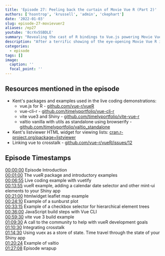 ```yaml
---
title: 'Episode 27: Peeling back the curtain of Movie Vue R (Part 2)'
authors: ['hsontrop', 'krussell', 'admin', 'ckephart']
date: '2022-01-03'
slug: episode-27-movievuer2
aliases: /ep27
youtube: '8crXv5SBDLE' 
summary: "Revealing the cast of R bindings to Vue.js powering Movie Vue R with Kent Russell and Herman Sontrap!"
description: "After a terrific showing of the eye-opening Movie Vue R in episode 26, Kent Russell and Herman Sontrop reveal the fundamental cast of R packages and workflows bringing the app to life. Kent leads us through live demonstrations of his R packages binding to Vue.js, illustrating the seamless way you can link existing HTML widgets to the Vue framework, as well as the mechanics of incorporating Shiny into existing Vue templates to unlock immense potential. Later in the episode we learn revolutionary techniques for adapting the popular crosstalk package to Vue apps, as well as a unique way of tracking application state. Each of these demonstrations reveal many nuggets of development wisdom straight from a true pioneer in bridging the amazing worlds of JavaScript and R together!"
categories:
  - episode
tags: []
image:
  caption: ''
  focal_point: ''
---
```


## Resources mentioned in the episode

* Kent's packages and examples used in the live coding demonstrations:
    + vue.js for R - [github.com/vue-r/vueR](https://github.com/vue-r/vueR)
    + vue-cli-r - [github.com/timelyportfolio/vue-cli-r](https://github.com/timelyportfolio/vue-cli-r)
    + vite vue3 and Shiny - [github.com/timelyportfolio/vite-vue-r](https://github.com/timelyportfolio/vite-vue-r)
    + valtio vanilla with utils as standalone using browserify - [github.com/timelyportfolio/valtio_standalone](https://github.com/timelyportfolio/valtio_standalone)
* Kent's listviewer HTML widget for viewing lists: [cran.r-project.org/package=listviewer](https://cran.r-project.org/package=listviewer)
* Linking vue to crosstalk - [github.com/vue-r/vueR/issues/12](https://github.com/vue-r/vueR/issues/12)


## Episode Timestamps

[00:00:00](https://youtube.com/watch?v=8crXv5SBDLE&t=0s) Episode Introduction <br> 
[00:01:00](https://youtube.com/watch?v=8crXv5SBDLE&t=60s) The vueR package and introductory examples <br> 
[00:06:55](https://youtube.com/watch?v=8crXv5SBDLE&t=415s) Live coding example with vuetify <br> 
[00:13:55](https://youtube.com/watch?v=8crXv5SBDLE&t=835s) vueR example, adding a calendar date selector and other mint-ui elements to your Shiny app <br> 
[00:21:00](https://youtube.com/watch?v=8crXv5SBDLE&t=1260s) htmlwidget leaflet map example <br> 
[00:24:10](https://youtube.com/watch?v=8crXv5SBDLE&t=1450s) Example of a sunburst plot <br> 
[00:33:15](https://youtube.com/watch?v=8crXv5SBDLE&t=1995s) Example of a checkbox selector for hierarchical element trees <br> 
[00:36:00](https://youtube.com/watch?v=8crXv5SBDLE&t=2160s) JavaScript build steps with Vue CLI <br> 
[00:59:30](https://youtube.com/watch?v=8crXv5SBDLE&t=3570s) vite vue 3 build example <br> 
[01:09:30](https://youtube.com/watch?v=8crXv5SBDLE&t=4170s) A call to the community to help with vueR development goals <br> 
[01:10:30](https://youtube.com/watch?v=8crXv5SBDLE&t=4230s) Integrating crosstalk <br> 
[01:14:30](https://youtube.com/watch?v=8crXv5SBDLE&t=4470s) Using vuex as a store of state. Time travel through the state of your Shiny app <br> 
[01:20:24](https://youtube.com/watch?v=8crXv5SBDLE&t=4824s) Example of valtio <br> 
[01:27:08](https://youtube.com/watch?v=8crXv5SBDLE&t=5228s) Episode wrapup <br>